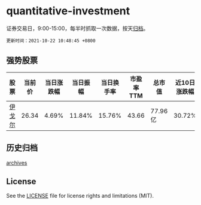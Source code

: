 # quantitative-investment

证券交易日，9:00-15:00，每半时抓取一次数据，按天[归档](archives)。

`更新时间：2021-10-22 10:48:45 +0800`

## 强势股票

|股票|当前价|当日涨跌幅|当日振幅|当日换手率|市盈率TTM|总市值|近10日涨跌幅|
|----|----|----|----|----|----|----|----|
|[伊戈尔](https://xueqiu.com/S/SZ002922)|26.34|4.69%|11.84%|15.76%|43.66|77.96亿|30.72%|

## 历史归档

[archives](archives)

## License

See the [LICENSE](LICENSE) file for license rights and limitations (MIT).